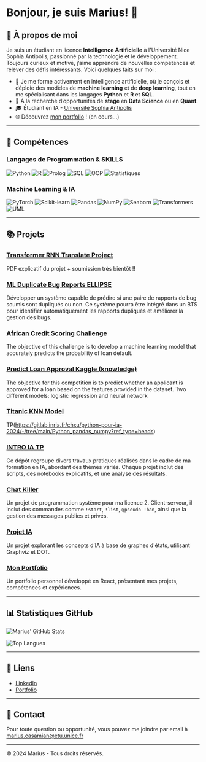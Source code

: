 # Bonjour, je suis Marius! 👋

## 🚀 À propos de moi

Je suis un étudiant en licence **Intelligence Artificielle** à l'Université Nice Sophia Antipolis, passionné par la technologie et le développement. 
Toujours curieux et motivé, j’aime apprendre de nouvelles compétences et relever des défis intéressants. 
Voici quelques faits sur moi :

- 🌱 Je me forme activement en intelligence artificielle, où je conçois et déploie des modèles de **machine learning** et de **deep learning**, tout en me spécialisant dans les langages **Python** et **R** et **SQL**.
- 💼 À la recherche d’opportunités de **stage** en **Data Science** ou en **Quant**.
- 🎓 Étudiant en IA - [Université Sophia Antipolis](https://univ-cotedazur.fr/formation/offre-de-formation/licence-intelligence-artificielle)
- 🌐 Découvrez [mon portfolio](https://mariuscsm06.github.io/react-portfolio/) ! (en cours...)

---

## 🔧 Compétences

### Langages de Programmation & SKILLS
![Python](https://img.shields.io/badge/-Python-333333?style=flat&logo=python)
![R](https://img.shields.io/badge/-R-333333?style=flat&logo=r)
![Prolog](https://img.shields.io/badge/-Prolog-333333?style=flat&logo=prolog)
![SQL](https://img.shields.io/badge/-SQL-333333?style=flat&logo=postgresql)
![OOP](https://img.shields.io/badge/-Programmation%20Orient%C3%A9e%20Objet-333333?style=flat&logo=c%2B%2B)
![Statistiques](https://img.shields.io/badge/-Statistiques-333333?style=flat&logo=r)




### Machine Learning & IA

![PyTorch](https://img.shields.io/badge/-PyTorch-333333?style=flat&logo=pytorch)
![Scikit-learn](https://img.shields.io/badge/-Scikit--learn-333333?style=flat&logo=scikit-learn)
![Pandas](https://img.shields.io/badge/-Pandas-333333?style=flat&logo=pandas)
![NumPy](https://img.shields.io/badge/-NumPy-333333?style=flat&logo=numpy)
![Seaborn](https://img.shields.io/badge/-Seaborn-333333?style=flat&logo=seaborn)
![Transformers](https://img.shields.io/badge/-Transformers-333333?style=flat&logo=huggingface)
![UML](https://img.shields.io/badge/-UML-333333?style=flat&logo=uml)



---

## 📚 Projets

### [Transformer RNN Translate Project](https://github.com/MariusEtudiant/Transformer-RNN-Translate)
PDF explicatif du projet + soumission très bientôt !! 

### [ML Duplicate Bug Reports ELLIPSE](https://github.com/MariusEtudiant/ML-Duplicate-Bug-Report-Ellipse)
Développer un système capable de prédire si une paire de rapports de bug soumis sont dupliqués ou non. Ce système pourra être intégré dans un BTS pour identifier automatiquement les rapports dupliqués et améliorer la gestion des bugs.

### [African Credit Scoring Challenge](https://github.com/MariusEtudiant/African-Credit-Scoring-Challenge)
The objective of this challenge is to develop a machine learning model that accurately predicts the probability of loan default.

### [Predict Loan Approval Kaggle (knowledge)](https://github.com/MariusEtudiant/Prediction-Loan-Approval)
The objective for this competition is to predict whether an applicant is approved for a loan based on the features provided in the dataset.
Two different models: logistic regression and neural network

### [Titanic KNN Model](https://github.com/MariusEtudiant/Titanic-Dataset-KNN)
TP(https://gitlab.inria.fr/chxu/python-pour-ia-2024/-/tree/main/Python_pandas_numpy?ref_type=heads)

### [INTRO IA TP](https://github.com/MariusEtudiant/INTRO-IA-TP_L2)
Ce dépôt regroupe divers travaux pratiques réalisés dans le cadre de ma formation en IA, abordant des thèmes variés.
Chaque projet inclut des scripts, des notebooks explicatifs, et une analyse des résultats.

### [Chat Killer](https://github.com/Mariuscsm06/chat-killer)
Un projet de programmation système pour ma licence 2. Client-serveur, il inclut des commandes comme `!start`, `!list`, `@pseudo !ban`, ainsi que la gestion des messages publics et privés.

### [Projet IA](https://github.com/utilisateur/projet2)
Un projet explorant les concepts d’IA à base de graphes d'états, utilisant Graphviz et DOT.

### [Mon Portfolio](https://github.com/Mariuscsm06/personal-portfolio)
Un portfolio personnel développé en React, présentant mes projets, compétences et expériences.

---

## 📊 Statistiques GitHub

![Marius' GitHub Stats](https://github-readme-stats.vercel.app/api?username=Mariuscsm06&show_icons=true&theme=radical)

![Top Langues](https://github-readme-stats.vercel.app/api/top-langs/?username=Mariuscsm06&layout=compact&theme=radical)

---

## 🔗 Liens

- [LinkedIn](https://www.linkedin.com/in/marius-casamian-a03b7926a)
- [Portfolio](https://mariuscsm06.github.io/react-portfolio/)

---

## 📧 Contact

Pour toute question ou opportunité, vous pouvez me joindre par email à marius.casamian@etu.unice.fr

---

© 2024 Marius - Tous droits réservés.
